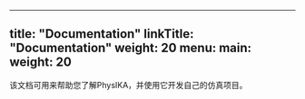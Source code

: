 
---
title: "Documentation"
linkTitle: "Documentation"
weight: 20
menu:
  main:
    weight: 20
---

该文档可用来帮助您了解PhysIKA，并使用它开发自己的仿真项目。



